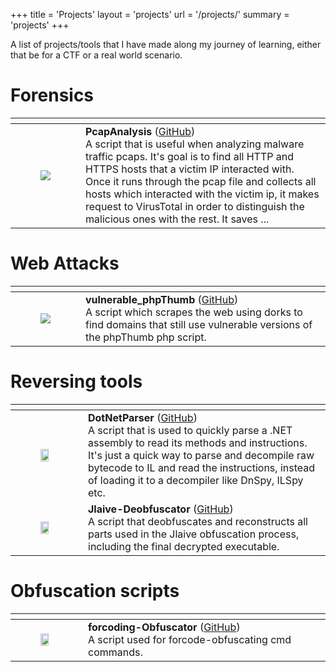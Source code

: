 +++
title = 'Projects'
layout = 'projects'
url = '/projects/'
summary = 'projects'
+++

A list of projects/tools that I have made along my journey of learning, either that be for a CTF or a real world scenario.

# Forensics
<table>
    <thead>
        <tr>
            <th></th>
            <th></th>
        </tr>
    </thead>
    <tbody>
        <tr>
            <td>
                <figure class="align-center ">
                    <img loading="lazy" src="https://www.cloudbric.com/wp-content/uploads/2023/10/IP-reputation-service-lookup-e1512437681827-1.png"/> 
                </figure>
            </td>
            <td>
                <strong>PcapAnalysis</strong> (<a href="https://github.com/connar/PcapAnalysis">GitHub</a>) <br> A script that is useful when analyzing malware traffic pcaps. It's goal is to find all HTTP and HTTPS hosts that a victim IP interacted with. Once it runs through the pcap file and collects all hosts which interacted with the victim ip, it makes request to VirusTotal in order to distinguish the malicious ones with the rest. It saves ...
            </td>
        </tr>
    </tbody>
</table>


# Web Attacks
<table>
    <thead>
        <tr>
            <th></th>
            <th></th>
        </tr>
    </thead>
    <tbody>
        <tr>
            <td>
                <figure class="align-center ">
                    <img loading="lazy" src="/posts/projects/phpthumb.png"  /> 
                </figure>
            </td>
            <td>
                <strong>vulnerable_phpThumb</strong> (<a href="https://github.com/connar/vulnerable_phpThumb">GitHub</a>) <br> A script which scrapes the web using dorks to find domains that still use vulnerable versions of the phpThumb php script.
            </td>
        </tr>
    </tbody>
</table>

# Reversing tools
<table>
    <thead>
        <tr>
            <th></th>
            <th></th>
        </tr>
    </thead>
    <tbody>
        <tr>
            <td>
                <figure class="align-center ">
                    <img loading="lazy" src="https://upload.wikimedia.org/wikipedia/commons/thumb/7/7d/Microsoft_.NET_logo.svg/1024px-Microsoft_.NET_logo.svg.png" style="width: 80%;" /> 
                </figure>
            </td>
            <td>
                <strong>DotNetParser</strong> (<a href="https://github.com/connar/DotNetParser">GitHub</a>) <br> A script that is used to quickly parse a .NET assembly to read its methods and instructions. It's just a quick way to parse and decompile raw bytecode to IL and read the instructions, instead of loading it to a decompiler like DnSpy, ILSpy etc.
            </td>
        </tr>
        <tr>
            <td>
                <figure class="align-center ">
                    <img loading="lazy" src="https://image-optimizer.cyberriskalliance.com/unsafe/768x0/https://files.scmagazine.com/wp-content/uploads/2023/06/BatCloak-e1686584681720.jpg" style="width: 80%;" />
                </figure>
            </td>
            <td>
                <strong>Jlaive-Deobfuscator</strong> (<a href="https://github.com/connar/Jlaive-Deobfuscator">GitHub</a>) <br> A script that deobfuscates and reconstructs all parts used in the Jlaive obfuscation process, including the final decrypted executable.
            </td>
        </tr>
    </tbody>
</table>

# Obfuscation scripts
<table>
    <thead>
        <tr>
            <th></th>
            <th></th>
        </tr>
    </thead>
    <tbody>
        <tr>
            <td>
                <figure class="align-center ">
                    <img loading="lazy" src="/posts/projects/forcoding.png" style="width: 80%;" />
                </figure>
            </td>
            <td>
                <strong>forcoding-Obfuscator</strong> (<a href="https://github.com/connar/forcoding-Obfuscator">GitHub</a>) <br> A script used for forcode-obfuscating cmd commands.
            </td>
        </tr>
    </tbody>
</table> 